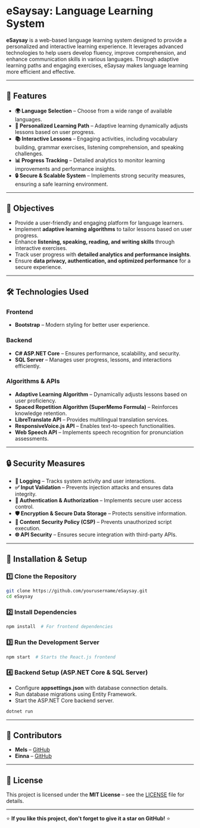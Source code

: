# eSaysay: Language Learning System

**eSaysay** is a web-based language learning system designed to provide a personalized and interactive learning experience. It leverages advanced technologies to help users develop fluency, improve comprehension, and enhance communication skills in various languages. Through adaptive learning paths and engaging exercises, eSaysay makes language learning more efficient and effective.

---

## 🚀 Features

- **🌍 Language Selection** – Choose from a wide range of available languages.
- **🎯 Personalized Learning Path** – Adaptive learning dynamically adjusts lessons based on user progress.
- **📚 Interactive Lessons** – Engaging activities, including vocabulary building, grammar exercises, listening comprehension, and speaking challenges.
- **📊 Progress Tracking** – Detailed analytics to monitor learning improvements and performance insights.
- **🔒 Secure & Scalable System** – Implements strong security measures, ensuring a safe learning environment.

---

## 🎯 Objectives

- Provide a user-friendly and engaging platform for language learners.
- Implement **adaptive learning algorithms** to tailor lessons based on user progress.
- Enhance **listening, speaking, reading, and writing skills** through interactive exercises.
- Track user progress with **detailed analytics and performance insights**.
- Ensure **data privacy, authentication, and optimized performance** for a secure experience.

---

## 🛠️ Technologies Used

### **Frontend**
- **Bootstrap** – Modern styling for better user experience.

### **Backend**
- **C# ASP.NET Core** – Ensures performance, scalability, and security.
- **SQL Server** – Manages user progress, lessons, and interactions efficiently.

### **Algorithms & APIs**
- **Adaptive Learning Algorithm** – Dynamically adjusts lessons based on user proficiency.
- **Spaced Repetition Algorithm (SuperMemo Formula)** – Reinforces knowledge retention.
- **LibreTranslate API** – Provides multilingual translation services.
- **ResponsiveVoice.js API** – Enables text-to-speech functionalities.
- **Web Speech API** – Implements speech recognition for pronunciation assessments.

---

## 🔒 Security Measures

- **📝 Logging** – Tracks system activity and user interactions.
- **✅ Input Validation** – Prevents injection attacks and ensures data integrity.
- **🔑 Authentication & Authorization** – Implements secure user access control.
- **🛡️ Encryption & Secure Data Storage** – Protects sensitive information.
- **📜 Content Security Policy (CSP)** – Prevents unauthorized script execution.
- **🌐 API Security** – Ensures secure integration with third-party APIs.

---

## 📜 Installation & Setup

### **1️⃣ Clone the Repository**
```sh
git clone https://github.com/yourusername/eSaysay.git
cd eSaysay
```

### **2️⃣ Install Dependencies**
```sh
npm install  # For frontend dependencies
```

### **3️⃣ Run the Development Server**
```sh
npm start  # Starts the React.js frontend
```

### **4️⃣ Backend Setup (ASP.NET Core & SQL Server)**
- Configure **appsettings.json** with database connection details.
- Run database migrations using Entity Framework.
- Start the ASP.NET Core backend server.

```sh
dotnet run
```

---

## 👥 Contributors

- **Mels** – [GitHub](https://github.com/m0rPleX-16)
- **Einna** – [GitHub](https://github.com/einnaa)

---

## 📜 License

This project is licensed under the **MIT License** – see the [LICENSE](LICENSE) file for details.

---

⭐ **If you like this project, don't forget to give it a star on GitHub!** ⭐

